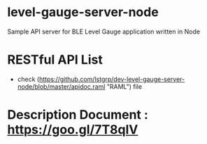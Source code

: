 # level-gauge-server-node
Sample API server for BLE Level Gauge application written in Node

# RESTful API List
- check (https://github.com/lstgrp/dev-level-gauge-server-node/blob/master/apidoc.raml "RAML") file

# Description Document : https://goo.gl/7T8qlV

